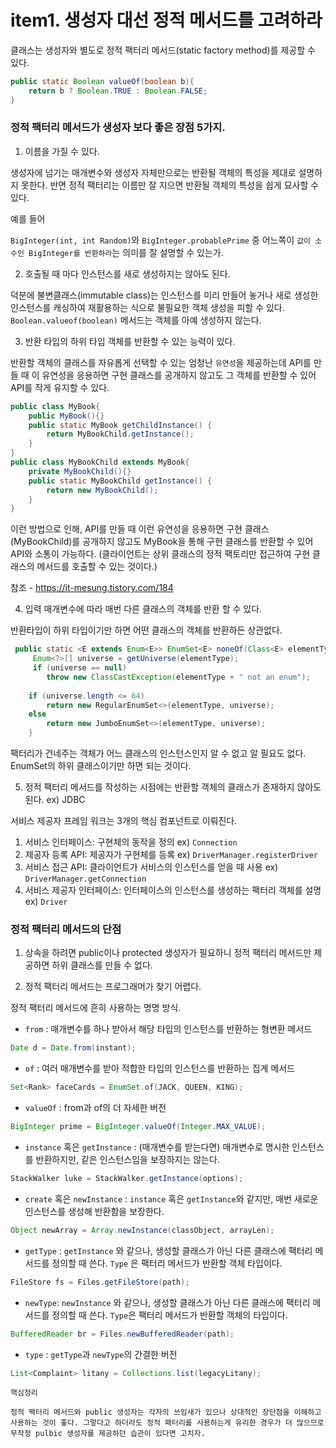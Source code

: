 # item1. 생성자 대선 정적 메서드를 고려하라 

클래스는 생성자와 별도로 정적 팩터리 메서드(static factory method)를 제공할 수 있다.

```java
public static Boolean valueOf(boolean b){
    return b ? Boolean.TRUE : Boolean.FALSE;
}
```

### 정적 팩터리 메서드가 생성자 보다 좋은 장점 5가지.

1. 이름을 가질 수 있다.
   
생성자에 넘기는 매개변수와 생성자 자체만으로는 반환될 객체의 특성을 제대로 설명하지 못한다. 반면 정적 팩터리는 이름만 잘 지으면 반환될 객체의 특성을 쉽게 묘사할 수 있다.

예를 들어 

`BigInteger(int, int Random)`와 `BigInteger.probablePrime` 중 어느쪽이 `값이 소수인 BigInteger를 반환하라`는 의미를 잘 설명할 수 있는가. 

   
2. 호출될 때 마다 인스턴스를 새로 생성하지는 않아도 된다. 

덕분에 불변클래스(immutable class)는 인스턴스를 미리 만들어 놓거나 새로 생성한 인스턴스를 캐싱하여 재활용하는 식으로 불필요한 객체 생성을 피할 수 있다.
`Boolean.valueof(boolean)` 메서드는 객체를 아예 생성하지 않는다. 

3. 반환 타입의 하위 타입 객체를 반환할 수 있는 능력이 있다. 

반환할 객체의 클래스를 자유롭게 선택할 수 있는 엄청난 `유연성`을 제공하는데 API를 만들 때 이 유연성을 응용하면 구현 클래스를 공개하지 않고도 그 객체를 반환할 수 있어 API를 작게 유지할 수 있다. 

```java
public class MyBook{
    public MyBook(){}
    public static MyBook getChildInstance() {
        return MyBookChild.getInstance();
    }
}
public class MyBookChild extends MyBook{
    private MyBookChild(){}
    public static MyBookChild getInstance() {
        return new MyBookChild();
    }
}
```
이런 방법으로 인해, API를 만들 때 이런 유연성을 응용하면 구현 클래스(MyBookChild)를 공개하지 않고도 MyBook을 통해 구현 클래스를 반환할 수 있어 API와 소통이 가능하다. (클라이언트는 상위 클래스의 정적 팩토리만 접근하여 구현 클래스의 메서드를 호출할 수 있는 것이다.)

참조 - <https://it-mesung.tistory.com/184>

4. 입력 매개변수에 따라 매번 다른 클래스의 객체를 반환 할 수 있다. 

반환타입이 하위 타입이기만 하면 어떤 클래스의 객체를 반환하든 상관없다. 
```java
 public static <E extends Enum<E>> EnumSet<E> noneOf(Class<E> elementType) {
     Enum<?>[] universe = getUniverse(elementType);
     if (universe == null)
        throw new ClassCastException(elementType + " not an enum");
    
    if (universe.length <= 64)
        return new RegularEnumSet<>(elementType, universe);
    else
        return new JumboEnumSet<>(elementType, universe);
    }
```
팩터리가 건네주는 객체가 어느 클래스의 인스턴스인지 알 수 없고 알 필요도 없다. EnumSet의 하위 클래스이기만 하면 되는 것이다. 

5. 정적 팩터리 메서드를 작성하는 시점에는 반환할 객체의 클래스가 존재하지 않아도 된다. ex) JDBC

서비스 제공자 프레임 워크는 3개의 핵심 컴포넌트로 이뤄진다. 
   1) 서비스 인터페이스: 구현체의 동작을 정의 ex) `Connection`
   2) 제공자 등록 API: 제공자가 구현체를 등록 ex) `DriverManager.registerDriver`
   3)  서비스 접근 API: 클라이언트가 서비스의 인스턴스를 얻을 때 사용 ex) `DriverManager.getConnection` 
   4)  서비스 제공자 인터페이스: 인터페이스의 인스턴스를 생성하는 팩터리 객체를 설명 ex) `Driver`

### 정적 팩터리 메서드의 단점 
1. 상속을 하려면 public이나 protected 생성자가 필요하니 정적 팩터리 메서드만 제공하면 하위 클래스를 만들 수 없다. 

2. 정적 팩터리 메서드는 프로그래머가 찾기 어렵다. 

정적 팩터리 메서드에 흔히 사용하는 명명 방식.
- `from` : 매개변수를 하나 받아서 해당 타입의 인스턴스를 반환하는 형변환 메서드 
```java 
Date d = Date.from(instant);
```
- `of` : 여러 매개변수를 받아 적합한 타입의 인스턴스를 반환하는 집계 메서드
```java
Set<Rank> faceCards = EnumSet.of(JACK, QUEEN, KING);
```
- `valueOf` : from과 of의 더 자세한 버전
```java
BigInteger prime = BigInteger.valueOf(Integer.MAX_VALUE);
```
- `instance` 혹은 `getInstance` : (매개변수를 받는다면) 매개변수로 명시한 인스턴스를 반환하지만, 같은 인스턴스임을 보장하지는 않는다.  
```java
StackWalker luke = StackWalker.getInstance(options);
```
- `create` 혹은 `newInstance` : `instance` 혹은 `getInstance`와 같지만, 매번 새로운 인스턴스를 생성해 반환함을 보장한다. 
```java
Object newArray = Array.newInstance(classObject, arrayLen);
```
- `getType` : `getInstance` 와 같으나, 생성할 클래스가 아닌 다른 클래스에 팩터리 메서드를 정의할 때 쓴다. `Type` 은 팩터리 메서드가 반환할 객체 타입이다. 
```java
FileStore fs = Files.getFileStore(path);
```
- `newType`: `newInstance` 와 같으나, 생성할 클래스가 아닌 다른 클래스에 팩터리 메서드를 정의할 때 쓴다. `Type`은 팩터리 메서드가 반환할 객체의 타입이다. 
```java
BufferedReader br = Files.newBufferedReader(path);
```
- `type` : `getType`과 `newType`의 간결한 버전 
```java
List<Complaint> litany = Collections.list(legacyLitany);
```

```
핵심정리 

정적 팩터리 메서드와 public 생성자는 각자의 쓰임새가 있으나 상대적인 장단점을 이해하고 사용하는 것이 좋다. 그렇다고 하더라도 정적 패터리를 사용하는게 유리한 경우가 더 많으므로 무작정 pulbic 생성자를 제공하던 습관이 있다면 고치자.
```





